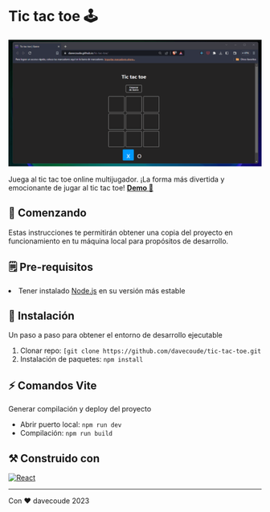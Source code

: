 <h1>Tic tac toe 🕹️</h1>
<img src="/public/tictactoeDemo.gif">
<p>Juega al tic tac toe online multijugador. ¡La forma más divertida y emocionante de jugar al tic tac toe! <a href="https://davecoude.github.io/tic-tac-toe/"><strong> Demo 🔗</strong></a></p>

<h2>🚀 Comenzando </h2>
<p>Estas instrucciones te permitirán obtener una copia del proyecto en funcionamiento en tu máquina local para propósitos de desarrollo.</p>

<h2>🗒️ Pre-requisitos</h2>
<li>Tener instalado <a href="https://nodejs.org/es/download" target="_blank">Node.js</a> en su versión más estable</li>

<h2>🔧 Instalación</h2>
<p>Un paso a paso para obtener el entorno de desarrollo ejecutable</p>
<ol>
  <li>Clonar repo: <code>[git clone https://github.com/davecoude/tic-tac-toe.git</code></li>
  <li>Instalación de paquetes: <code>npm install</code></li>
</ol>

  
<h2>⚡ Comandos Vite</h2>
<p>Generar compilación y deploy del proyecto</p>
<ul>
  <li>Abrir puerto local: <code>npm run dev</code></li>
  <li>Compilación: <code>npm run build</code></li>
</ul>

<h2>⚒️ Construido con</h2>

[![React][React.js]][React-url]

---
<p>Con ❤️ davecoude 2023</p>

<!-- MARKDOWN LINKS & IMAGES -->
[React.js]: https://img.shields.io/badge/React-20232A?style=for-the-badge&logo=react&logoColor=61DAFB
[React-url]: https://reactjs.org/
